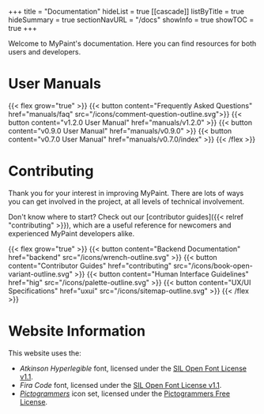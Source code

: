 +++
title = "Documentation"
hideList = true
[[cascade]]
listByTitle = true
hideSummary = true
sectionNavURL = "/docs"
showInfo = true
showTOC = true
+++

Welcome to MyPaint's documentation. Here you can find resources for both users
and developers.<!--more-->

# User Manuals
{{< flex grow="true" >}}
    {{< button content="Frequently Asked Questions" href="manuals/faq"
src="/icons/comment-question-outline.svg">}}
    {{< button content="v1.2.0 User Manual" href="manuals/v1.2.0" >}}
    {{< button content="v0.9.0 User Manual" href="manuals/v0.9.0" >}}
    {{< button content="v0.7.0 User Manual" href="manuals/v0.7.0/index" >}}
{{< /flex >}}

# Contributing
Thank you for your interest in improving MyPaint. There are lots of ways you can
get involved in the project, at all levels of technical involvement.

Don't know where to start? Check out our [contributor guides]({{< relref "contributing" >}}),
which are a useful reference for newcomers and experienced MyPaint developers alike.

{{< flex grow="true" >}}
    {{< button content="Backend Documentation" href="backend" src="/icons/wrench-outline.svg" >}}
    {{< button content="Contributor Guides" href="contributing" src="/icons/book-open-variant-outline.svg" >}}
    {{< button content="Human Interface Guidelines" href="hig" src="/icons/palette-outline.svg" >}}
    {{< button content="UX/UI Specifications" href="uxui" src="/icons/sitemap-outline.svg" >}}
{{< /flex >}}

# Website Information
This website uses the:
- *Atkinson Hyperlegible* font, licensed under the [SIL Open Font
License v1.1][OFL].
- *Fira Code* font, licensed under the [SIL Open Font
License v1.1][OFL].
- *[Pictogrammers][Pictogrammers]* icon set, licensed
under the [Pictogrammers Free License][Pictogrammers-license].

[OFL]: https://openfontlicense.org/
[Pictogrammers]: https://pictogrammers.com/
[Pictogrammers-license]: https://pictogrammers.com/docs/general/license/

